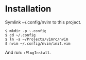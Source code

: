 # Installation

Symlink ~/.config/nvim to this project.

    $ mkdir -p ~.config
    $ cd ~/.config
    $ ln -s ~/Projects/vimrc/nvim
    $ nvim ~/.config/nvim/init.vim

And run: `:PlugInstall`.
